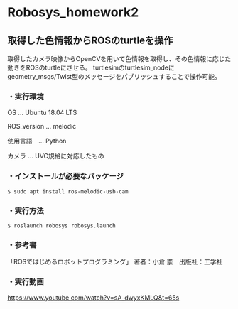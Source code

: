 # Robosys_homework2
## 取得した色情報からROSのturtleを操作
   取得したカメラ映像からOpenCVを用いて色情報を取得し、その色情報に応じた動きをROSのturtleにさせる。
   turtlesimのturtlesim_nodeにgeometry_msgs/Twist型のメッセージをパブリッシュすることで操作可能。
 
### ・実行環境
OS ... Ubuntu 18.04 LTS

ROS_version ... melodic

使用言語　... Python

カメラ ... UVC規格に対応したもの

### ・インストールが必要なパッケージ
~~~~
$ sudo apt install ros-melodic-usb-cam
~~~~

### ・実行方法
~~~~
$ roslaunch robosys robosys.launch
~~~~

### ・参考書
「ROSではじめるロボットプログラミング」 著者：小倉 崇　出版社：工学社

### ・実行動画
https://www.youtube.com/watch?v=sA_dwyxKMLQ&t=65s
